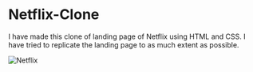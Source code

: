 # Netflix-Clone
I have made this clone of landing page of Netflix using HTML and CSS. I have tried to replicate the landing page to as much extent as possible.

![Netflix](https://user-images.githubusercontent.com/97402437/166252324-eb322356-0ba2-4f20-98a5-da2c86ac4a90.png)
